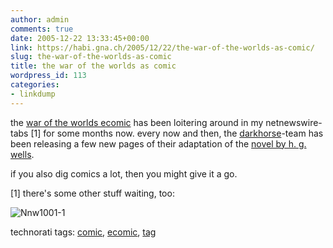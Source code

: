 ```yaml
---
author: admin
comments: true
date: 2005-12-22 13:33:45+00:00
link: https://habi.gna.ch/2005/12/22/the-war-of-the-worlds-as-comic/
slug: the-war-of-the-worlds-as-comic
title: the war of the worlds as comic
wordpress_id: 113
categories:
- linkdump
---
```



the [war of the worlds ecomic](http://www.darkhorse.com/zones/wotw/wotw_popup.php) has been loitering around in my netnewswire-tabs [1] for some months now. every now and then, the [darkhorse](http://www.darkhorse.com)-team has been releasing a few new pages of their adaptation of the [novel by h. g. wells](http://books.google.com/books?q=war+of+the+worlds&btnG=Search+Books&hl=en).
  
if you also dig comics a lot, then you might give it a go.



[1] there's some other stuff waiting, too:
  
![Nnw1001-1](https://habi.gna.ch/blog/images/nnw1001-1.jpg)





technorati tags: [comic](http://www.technorati.com/tag/comic), [ecomic](http://www.technorati.com/tag/ecomic), [tag](http://www.technorati.com/tag/tag)
